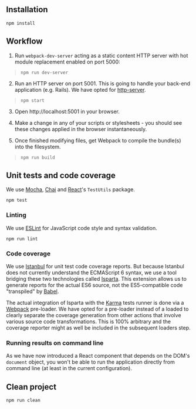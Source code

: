 ## Installation
```
npm install
```

## Workflow
1. Run `webpack-dev-server` acting as a static content HTTP server with hot
module replacement enabled on port 5000:
>```
>npm run dev-server
>```

2. Run an HTTP server on port 5001. This is going to handle your back-end
application (e.g. Rails).
We have opted for [http-server](https://www.npmjs.com/package/http-server).
>```
>npm start
>```

3. Open http://localhost:5001 in your browser.

4. Make a change in any of your scripts or stylesheets - you should see these
changes applied in the browser instantaneously.

5. Once finished modifying files, get Webpack to compile the bundle(s) into the
filesystem.
>```
>npm run build
>```

## Unit tests and code coverage
We use [Mocha](https://mochajs.org), [Chai](http://chaijs.com) and
[React](http://facebook.github.io/react/)'s `TestUtils` package.
```
npm test
```

### Linting
We use [ESLint](http://eslint.org) for JavaScript code style and syntax validation.
```
npm run lint
```

### Code coverage
We use [Istanbul](http://istanbul-js.org/) for unit test code coverage reports.
But because Istanbul does not currently understand the ECMAScript 6 syntax, we
use a tool bridging these two technologies called [Isparta](https://github.com/douglasduteil/isparta).
This extension allows us to generate reports for the actual ES6 source, not the
ES5-compatible code "transpiled" by [Babel](http://babeljs.io).

The actual integration of Isparta with the [Karma](http://karma-runner.github.io/0.13/index.html)
tests runner is done via a [Webpack](http://webpack.github.io) pre-loader. We
have opted for a pre-loader instead of a loaded to clearly separate the coverage
generation from other actions that involve various source code transformations.
This is 100% arbitrary and the coverage reporter might as well be included in
the subsequent loaders step.

### Running results on command line
As we have now introduced a React component that depends on the DOM's
`document` object, you won't be able to run the application directly
from command line (at least in the current configuration).

## Clean project
```
npm run clean
```

